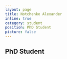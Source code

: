 ```yaml
---
layout: page
title: Notchenko Alexander
inline: true
category: student
position: PhD Student
picture: false
---
```


## PhD Student
